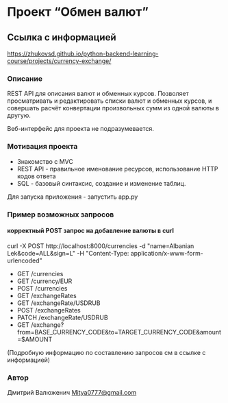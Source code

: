 # Проект “Обмен валют”

## Ссылка с информацией
https://zhukovsd.github.io/python-backend-learning-course/projects/currency-exchange/


### Описание
REST API для описания валют и обменных курсов. Позволяет просматривать и редактировать списки валют и обменных курсов, и совершать расчёт конвертации произвольных сумм из одной валюты в другую.

Веб-интерфейс для проекта не подразумевается.


### Мотивация проекта
- Знакомство с MVC
- REST API - правильное именование ресурсов, использование HTTP кодов ответа
- SQL - базовый синтаксис, создание и изменение таблиц. 


Для запуска приложения - запустить app.py

### Пример возможных запросов 
#### корректный POST запрос на добавление валюты в curl
curl -X POST http://localhost:8000/currencies -d "name=Albanian Lek&code=ALL&sign=L" -H "Content-Type: application/x-www-form-urlencoded"
- GET /currencies
- GET /currency/EUR
- POST /currencies
- GET /exchangeRates
- GET /exchangeRate/USDRUB
- POST /exchangeRates
- PATCH /exchangeRate/USDRUB
- GET /exchange?from=BASE_CURRENCY_CODE&to=TARGET_CURRENCY_CODE&amount=$AMOUNT

(Подробную информацию по составлению запросов см в ссылке с информацией)



### Автор
Дмитрий Валюженич
Mitya0777@gmail.com